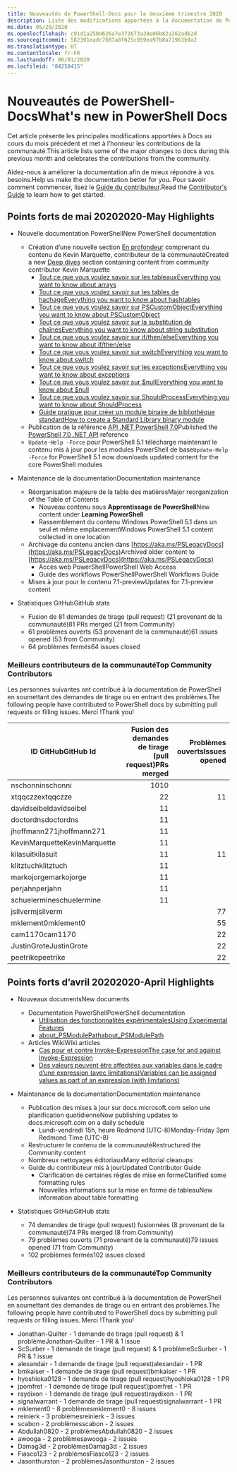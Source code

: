 ```yaml
---
title: Nouveautés de PowerShell-Docs pour le deuxième trimestre 2020
description: Liste des modifications apportées à la documentation de PowerShell.
ms.date: 05/29/2020
ms.openlocfilehash: c91d1a250d626a7e372673a38e06b82a262ad62d
ms.sourcegitcommit: 582391eadc7687a8f625c959ea97b8a71963b9a2
ms.translationtype: HT
ms.contentlocale: fr-FR
ms.lasthandoff: 06/01/2020
ms.locfileid: "84250415"
---
```

# <a name="whats-new-in-powershell-docs"></a><span data-ttu-id="74ede-103">Nouveautés de PowerShell-Docs</span><span class="sxs-lookup"><span data-stu-id="74ede-103">What's new in PowerShell Docs</span></span>

<span data-ttu-id="74ede-104">Cet article présente les principales modifications apportées à Docs au cours du mois précédent et met à l’honneur les contributions de la communauté.</span><span class="sxs-lookup"><span data-stu-id="74ede-104">This article lists some of the major changes to docs during this previous month and celebrates the contributions from the community.</span></span>

<span data-ttu-id="74ede-105">Aidez-nous à améliorer la documentation afin de mieux répondre à vos besoins.</span><span class="sxs-lookup"><span data-stu-id="74ede-105">Help us make the documentation better for you.</span></span> <span data-ttu-id="74ede-106">Pour savoir comment commencer, lisez le [Guide du contributeur][contrib].</span><span class="sxs-lookup"><span data-stu-id="74ede-106">Read the [Contributor's Guide][contrib] to learn how to get started.</span></span>

## <a name="2020-may-highlights"></a><span data-ttu-id="74ede-107">Points forts de mai 2020</span><span class="sxs-lookup"><span data-stu-id="74ede-107">2020-May Highlights</span></span>

- <span data-ttu-id="74ede-108">Nouvelle documentation PowerShell</span><span class="sxs-lookup"><span data-stu-id="74ede-108">New PowerShell documentation</span></span>
  - <span data-ttu-id="74ede-109">Création d’une nouvelle section [En profondeur](../learn/deep-dives/overview.md) comprenant du contenu de Kevin Marquette, contributeur de la communauté</span><span class="sxs-lookup"><span data-stu-id="74ede-109">Created a new [Deep dives](../learn/deep-dives/overview.md) section containing content from community contributor Kevin Marquette</span></span>
    - [<span data-ttu-id="74ede-110">Tout ce que vous voulez savoir sur les tableaux</span><span class="sxs-lookup"><span data-stu-id="74ede-110">Everything you want to know about arrays</span></span>](../learn/deep-dives/everything-about-arrays.md)
    - [<span data-ttu-id="74ede-111">Tout ce que vous voulez savoir sur les tables de hachage</span><span class="sxs-lookup"><span data-stu-id="74ede-111">Everything you want to know about hashtables</span></span>](../learn/deep-dives/everything-about-hashtable.md)
    - [<span data-ttu-id="74ede-112">Tout ce que vous voulez savoir sur PSCustomObject</span><span class="sxs-lookup"><span data-stu-id="74ede-112">Everything you want to know about PSCustomObject</span></span>](../learn/deep-dives/everything-about-pscustomobject.md)
    - [<span data-ttu-id="74ede-113">Tout ce que vous voulez savoir sur la substitution de chaînes</span><span class="sxs-lookup"><span data-stu-id="74ede-113">Everything you want to know about string substitution</span></span>](../learn/deep-dives/everything-about-string-substitutions.md)
    - [<span data-ttu-id="74ede-114">Tout ce que vous voulez savoir sur if/then/else</span><span class="sxs-lookup"><span data-stu-id="74ede-114">Everything you want to know about if/then/else</span></span>](../learn/deep-dives/everything-about-if.md)
    - [<span data-ttu-id="74ede-115">Tout ce que vous voulez savoir sur switch</span><span class="sxs-lookup"><span data-stu-id="74ede-115">Everything you want to know about switch</span></span>](../learn/deep-dives/everything-about-switch.md)
    - [<span data-ttu-id="74ede-116">Tout ce que vous voulez savoir sur les exceptions</span><span class="sxs-lookup"><span data-stu-id="74ede-116">Everything you want to know about exceptions</span></span>](../learn/deep-dives/everything-about-exceptions.md)
    - [<span data-ttu-id="74ede-117">Tout ce que vous voulez savoir sur $null</span><span class="sxs-lookup"><span data-stu-id="74ede-117">Everything you want to know about $null</span></span>](../learn/deep-dives/everything-about-null.md)
    - [<span data-ttu-id="74ede-118">Tout ce que vous voulez savoir sur ShouldProcess</span><span class="sxs-lookup"><span data-stu-id="74ede-118">Everything you want to know about ShouldProcess</span></span>](../learn/deep-dives/everything-about-shouldprocess.md)
    - [<span data-ttu-id="74ede-119">Guide pratique pour créer un module binaire de bibliothèque standard</span><span class="sxs-lookup"><span data-stu-id="74ede-119">How to create a Standard Library binary module</span></span>](../dev-cross-plat/create-standard-library-binary-module.md)
  - <span data-ttu-id="74ede-120">Publication de la référence [API .NET PowerShell 7.0](/dotnet/api/?view=powershellsdk-7.0.0)</span><span class="sxs-lookup"><span data-stu-id="74ede-120">Published the [PowerShell 7.0 .NET API](/dotnet/api/?view=powershellsdk-7.0.0) reference</span></span>
  - <span data-ttu-id="74ede-121">`Update-Help -Force` pour PowerShell 5.1 télécharge maintenant le contenu mis à jour pour les modules PowerShell de base</span><span class="sxs-lookup"><span data-stu-id="74ede-121">`Update-Help -Force` for PowerShell 5.1 now downloads updated content for the core PowerShell modules</span></span>
- <span data-ttu-id="74ede-122">Maintenance de la documentation</span><span class="sxs-lookup"><span data-stu-id="74ede-122">Documentation maintenance</span></span>
  - <span data-ttu-id="74ede-123">Réorganisation majeure de la table des matières</span><span class="sxs-lookup"><span data-stu-id="74ede-123">Major reorganization of the Table of Contents</span></span>
    - <span data-ttu-id="74ede-124">Nouveau contenu sous **Apprentissage de PowerShell**</span><span class="sxs-lookup"><span data-stu-id="74ede-124">New content under **Learning PowerShell**</span></span>
    - <span data-ttu-id="74ede-125">Rassemblement du contenu Windows PowerShell 5.1 dans un seul et même emplacement</span><span class="sxs-lookup"><span data-stu-id="74ede-125">Windows PowerShell 5.1 content collected in one location</span></span>
  - <span data-ttu-id="74ede-126">Archivage du contenu ancien dans [https://aka.ms/PSLegacyDocs](https://aka.ms/PSLegacyDocs)</span><span class="sxs-lookup"><span data-stu-id="74ede-126">Archived older content to [https://aka.ms/PSLegacyDocs](https://aka.ms/PSLegacyDocs)</span></span>
    - <span data-ttu-id="74ede-127">Accès web PowerShell</span><span class="sxs-lookup"><span data-stu-id="74ede-127">PowerShell Web Access</span></span>
    - <span data-ttu-id="74ede-128">Guide des workflows PowerShell</span><span class="sxs-lookup"><span data-stu-id="74ede-128">PowerShell Workflows Guide</span></span>
  - <span data-ttu-id="74ede-129">Mises à jour pour le contenu 7.1-preview</span><span class="sxs-lookup"><span data-stu-id="74ede-129">Updates for 7.1-preview content</span></span>

- <span data-ttu-id="74ede-130">Statistiques GitHub</span><span class="sxs-lookup"><span data-stu-id="74ede-130">GitHub stats</span></span>
  - <span data-ttu-id="74ede-131">Fusion de 81 demandes de tirage (pull request) (21 provenant de la communauté)</span><span class="sxs-lookup"><span data-stu-id="74ede-131">81 PRs merged (21 from Community)</span></span>
  - <span data-ttu-id="74ede-132">61 problèmes ouverts (53 provenant de la communauté)</span><span class="sxs-lookup"><span data-stu-id="74ede-132">61 issues opened (53 from Community)</span></span>
  - <span data-ttu-id="74ede-133">64 problèmes fermés</span><span class="sxs-lookup"><span data-stu-id="74ede-133">64 issues closed</span></span>

### <a name="top-community-contributors"></a><span data-ttu-id="74ede-134">Meilleurs contributeurs de la communauté</span><span class="sxs-lookup"><span data-stu-id="74ede-134">Top Community Contributors</span></span>

<span data-ttu-id="74ede-135">Les personnes suivantes ont contribué à la documentation de PowerShell en soumettant des demandes de tirage ou en entrant des problèmes.</span><span class="sxs-lookup"><span data-stu-id="74ede-135">The following people have contributed to PowerShell docs by submitting pull requests or filling issues.</span></span> <span data-ttu-id="74ede-136">Merci !</span><span class="sxs-lookup"><span data-stu-id="74ede-136">Thank you!</span></span>

|   <span data-ttu-id="74ede-137">ID GitHub</span><span class="sxs-lookup"><span data-stu-id="74ede-137">GitHub Id</span></span>    | <span data-ttu-id="74ede-138">Fusion des demandes de tirage (pull request)</span><span class="sxs-lookup"><span data-stu-id="74ede-138">PRs merged</span></span> | <span data-ttu-id="74ede-139">Problèmes ouverts</span><span class="sxs-lookup"><span data-stu-id="74ede-139">Issues opened</span></span> |
| -------------- | ---------: | ------------: |
| <span data-ttu-id="74ede-140">nschonni</span><span class="sxs-lookup"><span data-stu-id="74ede-140">nschonni</span></span>       |         <span data-ttu-id="74ede-141">10</span><span class="sxs-lookup"><span data-stu-id="74ede-141">10</span></span> |               |
| <span data-ttu-id="74ede-142">xtqqczze</span><span class="sxs-lookup"><span data-stu-id="74ede-142">xtqqczze</span></span>       |          <span data-ttu-id="74ede-143">2</span><span class="sxs-lookup"><span data-stu-id="74ede-143">2</span></span> |             <span data-ttu-id="74ede-144">1</span><span class="sxs-lookup"><span data-stu-id="74ede-144">1</span></span> |
| <span data-ttu-id="74ede-145">davidseibel</span><span class="sxs-lookup"><span data-stu-id="74ede-145">davidseibel</span></span>    |          <span data-ttu-id="74ede-146">1</span><span class="sxs-lookup"><span data-stu-id="74ede-146">1</span></span> |               |
| <span data-ttu-id="74ede-147">doctordns</span><span class="sxs-lookup"><span data-stu-id="74ede-147">doctordns</span></span>      |          <span data-ttu-id="74ede-148">1</span><span class="sxs-lookup"><span data-stu-id="74ede-148">1</span></span> |               |
| <span data-ttu-id="74ede-149">jhoffmann271</span><span class="sxs-lookup"><span data-stu-id="74ede-149">jhoffmann271</span></span>   |          <span data-ttu-id="74ede-150">1</span><span class="sxs-lookup"><span data-stu-id="74ede-150">1</span></span> |               |
| <span data-ttu-id="74ede-151">KevinMarquette</span><span class="sxs-lookup"><span data-stu-id="74ede-151">KevinMarquette</span></span> |          <span data-ttu-id="74ede-152">1</span><span class="sxs-lookup"><span data-stu-id="74ede-152">1</span></span> |               |
| <span data-ttu-id="74ede-153">kilasuit</span><span class="sxs-lookup"><span data-stu-id="74ede-153">kilasuit</span></span>       |          <span data-ttu-id="74ede-154">1</span><span class="sxs-lookup"><span data-stu-id="74ede-154">1</span></span> |             <span data-ttu-id="74ede-155">1</span><span class="sxs-lookup"><span data-stu-id="74ede-155">1</span></span> |
| <span data-ttu-id="74ede-156">klitztuch</span><span class="sxs-lookup"><span data-stu-id="74ede-156">klitztuch</span></span>      |          <span data-ttu-id="74ede-157">1</span><span class="sxs-lookup"><span data-stu-id="74ede-157">1</span></span> |               |
| <span data-ttu-id="74ede-158">markojorge</span><span class="sxs-lookup"><span data-stu-id="74ede-158">markojorge</span></span>     |          <span data-ttu-id="74ede-159">1</span><span class="sxs-lookup"><span data-stu-id="74ede-159">1</span></span> |               |
| <span data-ttu-id="74ede-160">perjahn</span><span class="sxs-lookup"><span data-stu-id="74ede-160">perjahn</span></span>        |          <span data-ttu-id="74ede-161">1</span><span class="sxs-lookup"><span data-stu-id="74ede-161">1</span></span> |               |
| <span data-ttu-id="74ede-162">schuelermine</span><span class="sxs-lookup"><span data-stu-id="74ede-162">schuelermine</span></span>   |          <span data-ttu-id="74ede-163">1</span><span class="sxs-lookup"><span data-stu-id="74ede-163">1</span></span> |               |
| <span data-ttu-id="74ede-164">jsilverm</span><span class="sxs-lookup"><span data-stu-id="74ede-164">jsilverm</span></span>       |            |             <span data-ttu-id="74ede-165">7</span><span class="sxs-lookup"><span data-stu-id="74ede-165">7</span></span> |
| <span data-ttu-id="74ede-166">mklement0</span><span class="sxs-lookup"><span data-stu-id="74ede-166">mklement0</span></span>      |            |             <span data-ttu-id="74ede-167">5</span><span class="sxs-lookup"><span data-stu-id="74ede-167">5</span></span> |
| <span data-ttu-id="74ede-168">cam1170</span><span class="sxs-lookup"><span data-stu-id="74ede-168">cam1170</span></span>        |            |             <span data-ttu-id="74ede-169">2</span><span class="sxs-lookup"><span data-stu-id="74ede-169">2</span></span> |
| <span data-ttu-id="74ede-170">JustinGrote</span><span class="sxs-lookup"><span data-stu-id="74ede-170">JustinGrote</span></span>    |            |             <span data-ttu-id="74ede-171">2</span><span class="sxs-lookup"><span data-stu-id="74ede-171">2</span></span> |
| <span data-ttu-id="74ede-172">peetrike</span><span class="sxs-lookup"><span data-stu-id="74ede-172">peetrike</span></span>       |            |             <span data-ttu-id="74ede-173">2</span><span class="sxs-lookup"><span data-stu-id="74ede-173">2</span></span> |

## <a name="2020-april-highlights"></a><span data-ttu-id="74ede-174">Points forts d’avril 2020</span><span class="sxs-lookup"><span data-stu-id="74ede-174">2020-April Highlights</span></span>

- <span data-ttu-id="74ede-175">Nouveaux documents</span><span class="sxs-lookup"><span data-stu-id="74ede-175">New documents</span></span>
  - <span data-ttu-id="74ede-176">Documentation PowerShell</span><span class="sxs-lookup"><span data-stu-id="74ede-176">PowerShell documentation</span></span>
    - [<span data-ttu-id="74ede-177">Utilisation des fonctionnalités expérimentales</span><span class="sxs-lookup"><span data-stu-id="74ede-177">Using Experimental Features</span></span>](/powershell/scripting/whats-new/experimental-features)
    - [<span data-ttu-id="74ede-178">about_PSModulePath</span><span class="sxs-lookup"><span data-stu-id="74ede-178">about_PSModulePath</span></span>](/powershell/module/microsoft.powershell.core/about/about_psmodulepath)
  - <span data-ttu-id="74ede-179">Articles Wiki</span><span class="sxs-lookup"><span data-stu-id="74ede-179">Wiki articles</span></span>
    - [<span data-ttu-id="74ede-180">Cas pour et contre Invoke-Expression</span><span class="sxs-lookup"><span data-stu-id="74ede-180">The case for and against Invoke-Expression</span></span>](https://github.com/MicrosoftDocs/PowerShell-Docs/wiki/The-case-for-and-against-Invoke-Expression)
    - <span data-ttu-id="74ede-181">[Des valeurs peuvent être affectées aux variables dans le cadre d’une expression (avec limitations)](https://github.com/MicrosoftDocs/PowerShell-Docs/wiki/Variables-can-be-assigned-values-as-part-of-an-expression-(with-limitations))</span><span class="sxs-lookup"><span data-stu-id="74ede-181">[Variables can be assigned values as part of an expression (with limitations)](https://github.com/MicrosoftDocs/PowerShell-Docs/wiki/Variables-can-be-assigned-values-as-part-of-an-expression-(with-limitations))</span></span>

- <span data-ttu-id="74ede-182">Maintenance de la documentation</span><span class="sxs-lookup"><span data-stu-id="74ede-182">Documentation maintenance</span></span>
  - <span data-ttu-id="74ede-183">Publication des mises à jour sur docs.microsoft.com selon une planification quotidienne</span><span class="sxs-lookup"><span data-stu-id="74ede-183">Now publishing updates to docs.microsoft.com on a daily schedule</span></span>
    - <span data-ttu-id="74ede-184">Lundi-vendredi 15h, heure Redmond (UTC-8)</span><span class="sxs-lookup"><span data-stu-id="74ede-184">Monday-Friday 3pm Redmond Time (UTC-8)</span></span>
  - <span data-ttu-id="74ede-185">Restructurer le contenu de la communauté</span><span class="sxs-lookup"><span data-stu-id="74ede-185">Restructured the Community content</span></span>
  - <span data-ttu-id="74ede-186">Nombreux nettoyages éditoriaux</span><span class="sxs-lookup"><span data-stu-id="74ede-186">Many editorial cleanups</span></span>
  - <span data-ttu-id="74ede-187">Guide du contributeur mis à jour</span><span class="sxs-lookup"><span data-stu-id="74ede-187">Updated Contributor Guide</span></span>
    - <span data-ttu-id="74ede-188">Clarification de certaines règles de mise en forme</span><span class="sxs-lookup"><span data-stu-id="74ede-188">Clarified some formatting rules</span></span>
    - <span data-ttu-id="74ede-189">Nouvelles informations sur la mise en forme de tableau</span><span class="sxs-lookup"><span data-stu-id="74ede-189">New information about table formatting</span></span>

- <span data-ttu-id="74ede-190">Statistiques GitHub</span><span class="sxs-lookup"><span data-stu-id="74ede-190">GitHub stats</span></span>
  - <span data-ttu-id="74ede-191">74 demandes de tirage (pull request) fusionnées (8 provenant de la communauté)</span><span class="sxs-lookup"><span data-stu-id="74ede-191">74 PRs merged (8 from Community)</span></span>
  - <span data-ttu-id="74ede-192">79 problèmes ouverts (71 provenant de la communauté)</span><span class="sxs-lookup"><span data-stu-id="74ede-192">79 issues opened (71 from Community)</span></span>
  - <span data-ttu-id="74ede-193">102 problèmes fermés</span><span class="sxs-lookup"><span data-stu-id="74ede-193">102 issues closed</span></span>

### <a name="top-community-contributors"></a><span data-ttu-id="74ede-194">Meilleurs contributeurs de la communauté</span><span class="sxs-lookup"><span data-stu-id="74ede-194">Top Community Contributors</span></span>

<span data-ttu-id="74ede-195">Les personnes suivantes ont contribué à la documentation de PowerShell en soumettant des demandes de tirage ou en entrant des problèmes.</span><span class="sxs-lookup"><span data-stu-id="74ede-195">The following people have contributed to PowerShell docs by submitting pull requests or filling issues.</span></span> <span data-ttu-id="74ede-196">Merci !</span><span class="sxs-lookup"><span data-stu-id="74ede-196">Thank you!</span></span>

- <span data-ttu-id="74ede-197">Jonathan-Quilter - 1 demande de tirage (pull request) & 1 problème</span><span class="sxs-lookup"><span data-stu-id="74ede-197">Jonathan-Quilter - 1 PR & 1 issue</span></span>
- <span data-ttu-id="74ede-198">ScSurber - 1 demande de tirage (pull request) & 1 problème</span><span class="sxs-lookup"><span data-stu-id="74ede-198">ScSurber - 1 PR & 1 issue</span></span>
- <span data-ttu-id="74ede-199">alexandair - 1 demande de tirage (pull request)</span><span class="sxs-lookup"><span data-stu-id="74ede-199">alexandair - 1 PR</span></span>
- <span data-ttu-id="74ede-200">bmkaiser - 1 demande de tirage (pull request)</span><span class="sxs-lookup"><span data-stu-id="74ede-200">bmkaiser - 1 PR</span></span>
- <span data-ttu-id="74ede-201">hyoshioka0128 - 1 demande de tirage (pull request)</span><span class="sxs-lookup"><span data-stu-id="74ede-201">hyoshioka0128 - 1 PR</span></span>
- <span data-ttu-id="74ede-202">jpomfret - 1 demande de tirage (pull request)</span><span class="sxs-lookup"><span data-stu-id="74ede-202">jpomfret - 1 PR</span></span>
- <span data-ttu-id="74ede-203">raydixon - 1 demande de tirage (pull request)</span><span class="sxs-lookup"><span data-stu-id="74ede-203">raydixon - 1 PR</span></span>
- <span data-ttu-id="74ede-204">signalwarrant - 1 demande de tirage (pull request)</span><span class="sxs-lookup"><span data-stu-id="74ede-204">signalwarrant - 1 PR</span></span>
- <span data-ttu-id="74ede-205">mklement0 - 8 problèmes</span><span class="sxs-lookup"><span data-stu-id="74ede-205">mklement0 - 8 issues</span></span>
- <span data-ttu-id="74ede-206">reinierk - 3 problèmes</span><span class="sxs-lookup"><span data-stu-id="74ede-206">reinierk - 3 issues</span></span>
- <span data-ttu-id="74ede-207">scabon - 2 problèmes</span><span class="sxs-lookup"><span data-stu-id="74ede-207">scabon - 2 issues</span></span>
- <span data-ttu-id="74ede-208">Abdullah0820 - 2 problèmes</span><span class="sxs-lookup"><span data-stu-id="74ede-208">Abdullah0820 - 2 issues</span></span>
- <span data-ttu-id="74ede-209">awooga - 2 problèmes</span><span class="sxs-lookup"><span data-stu-id="74ede-209">awooga - 2 issues</span></span>
- <span data-ttu-id="74ede-210">Damag3d - 2 problèmes</span><span class="sxs-lookup"><span data-stu-id="74ede-210">Damag3d - 2 issues</span></span>
- <span data-ttu-id="74ede-211">Fiasco123 - 2 problèmes</span><span class="sxs-lookup"><span data-stu-id="74ede-211">Fiasco123 - 2 issues</span></span>
- <span data-ttu-id="74ede-212">Jasonthurston - 2 problèmes</span><span class="sxs-lookup"><span data-stu-id="74ede-212">Jasonthurston - 2 issues</span></span>

<!-- Link references -->
[contrib]: contributing/overview.md
